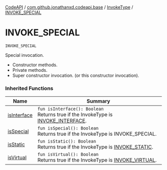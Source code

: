 [CodeAPI](../../index.md) / [com.github.jonathanxd.codeapi.base](../index.md) / [InvokeType](index.md) / [INVOKE_SPECIAL](.)

# INVOKE_SPECIAL

`INVOKE_SPECIAL`

Special invocation.

* Constructor methods.
* Private methods.
* Super constructor invocation. (or this constructor invocation).

### Inherited Functions

| Name | Summary |
|---|---|
| [isInterface](is-interface.md) | `fun isInterface(): Boolean`<br>Returns true if the InvokeType is [INVOKE_INTERFACE](-i-n-v-o-k-e_-i-n-t-e-r-f-a-c-e.md). |
| [isSpecial](is-special.md) | `fun isSpecial(): Boolean`<br>Returns true if the InvokeType is INVOKE_SPECIAL. |
| [isStatic](is-static.md) | `fun isStatic(): Boolean`<br>Returns true if the InvokeType is [INVOKE_STATIC](-i-n-v-o-k-e_-s-t-a-t-i-c.md). |
| [isVirtual](is-virtual.md) | `fun isVirtual(): Boolean`<br>Returns true if the InvokeType is [INVOKE_VIRTUAL](-i-n-v-o-k-e_-v-i-r-t-u-a-l.md). |
